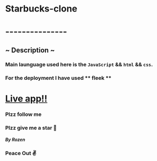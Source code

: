 # Starbucks-clone
# ---------------
## ~ Description ~
### Main launguage used here is the `JavaScript` && `html` && `css`.
### For the deployment I have used ** fleek **

# [Live app!!](https://lively-brook-3373.on.fleek.co/)

### Plzz follow me
### Plzz give me a star 🎇


##### By Rozen

### Peace Out ✌
